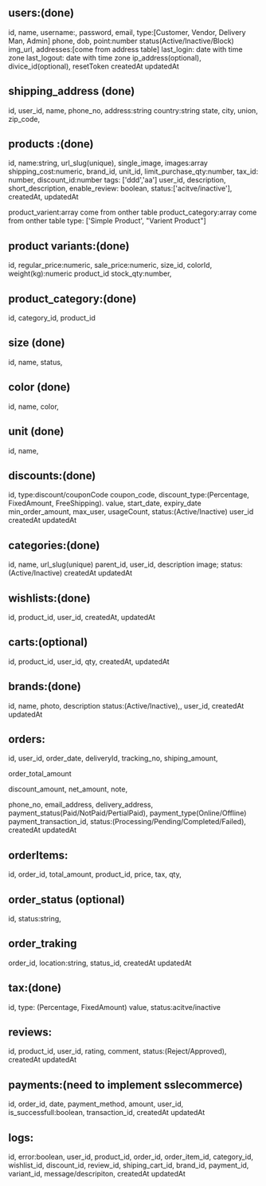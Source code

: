 ## users:(done)

id,
name,
username:,
password,
email,
type:[Customer, Vendor, Delivery Man, Admin]
phone,
dob,
point:number
status(Active/Inactive/Block)
img_url,
addresses:[come from address table]
last_login: date with time zone
last_logout: date with time zone
ip_address(optional),
divice_id(optional),
resetToken
createdAt
updatedAt

<!-- ## login_tracking
id,
last_login: date with time zone
last_logout: date with time zone,
ip_address(optional),
divice_id(optional),
 -->

## shipping_address (done)

id,
user_id,
name,
phone_no,
address:string
country:string
state,
city,
union,
zip_code,

## products :(done)

id,
name:string,
url_slug(unique),
single_image,
images:array
shipping_cost:numeric,
brand_id,
unit_id,
limit_purchase_qty:number,
tax_id: number,
discount_id:number
tags: ['ddd','aa']
user_id,
description,
short_description,
enable_review: boolean,
status:['acitve/inactive'],
createdAt,
updatedAt

product_varient:array come from onther table
product_category:array come from onther table
type: ['Simple Product', "Varient Product"]

## product variants:(done)

id,
regular_price:numeric,
sale_price:numeric,
size_id,
colorId,
weight(kg):numeric
product_id
stock_qty:number,

## product_category:(done)

id,
category_id,
product_id

## size (done)

id,
name,
status,

## color (done)

id,
name,
color,

## unit (done)

id,
name,

## discounts:(done)

id,
type:discount/couponCode
coupon_code,
discount_type:(Percentage, FixedAmount, FreeShipping).
value,
start_date,
expiry_date
min_order_amount,
max_user,
usageCount,
status:(Active/Inactive)
user_id
createdAt
updatedAt

## categories:(done)

id,
name,
url_slug(unique)
parent_id,
user_id,
description
image;
status:(Active/Inactive)
createdAt
updatedAt

## wishlists:(done)

id,
product_id,
user_id,
createdAt,
updatedAt

## carts:(optional)

id,
product_id,
user_id,
qty,
createdAt,
updatedAt

## brands:(done)

id,
name,
photo,
description
status:(Active/Inactive),,
user_id,
createdAt
updatedAt

## orders:

id,
user_id,
order_date,
deliveryId,
tracking_no,
shiping_amount,
<!-- is_paid, -->
order_total_amount
<!-- is_shipped, -->
discount_amount,
net_amount,
note,
<!-- order_items: array -->
phone_no,
email_address,
delivery_address,
payment_status(Paid/NotPaid/PertialPaid),
payment_type(Online/Offline)
payment_transaction_id,
status:(Processing/Pending/Completed/Failed),
createdAt
updatedAt

## orderItems:

id,
order_id,
total_amount,
product_id,
price,
tax,
qty,

## order_status (optional)
  id,
  status:string,
  <!-- ["Order placed", "Order Approved", 'order Ready to Ship', "Order Handover to Courier", "Order Delivered"] -->

## order_traking

order_id,
location:string,
status_id,
createdAt
updatedAt


## tax:(done)

id,
type: (Percentage, FixedAmount)
value,
status:acitve/inactive

## reviews:

id,
product_id,
user_id,
rating,
comment,
status:(Reject/Approved),
createdAt
updatedAt

## payments:(need to implement sslecommerce)
id,
order_id,
date,
payment_method,
amount,
user_id,
is_successfull:boolean,
transaction_id,
createdAt
updatedAt

## logs:

id,
error:boolean,
user_id,
product_id,
order_id,
order_item_id,
category_id,
wishlist_id,
discount_id,
review_id,
shiping_cart_id,
brand_id,
payment_id,
variant_id,
message/descripiton,
createdAt
updatedAt
